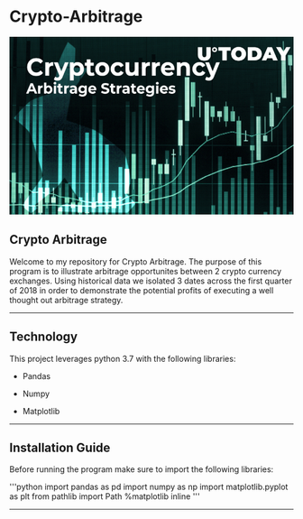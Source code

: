# Crypto-Arbitrage

![](Starter_Code/Starter_Code/Images/cryptocurrency_arbitrage_strategies_image.jpg)

## Crypto Arbitrage

Welcome to my repository for Crypto Arbitrage. The purpose of this program is to illustrate arbitrage opportunites between 2 crypto currency exchanges. Using historical data we isolated 3 dates across the first quarter of 2018 in order to demonstrate the potential profits of executing a well thought out arbitrage strategy. 

---

## Technology 

This project leverages python 3.7 with the following libraries:

* Pandas

* Numpy

* Matplotlib

---

## Installation Guide

Before running the program make sure to import the following libraries: 

'''python
import pandas as pd
import numpy as np
import matplotlib.pyplot as plt
from pathlib import Path
%matplotlib inline
'''

---


